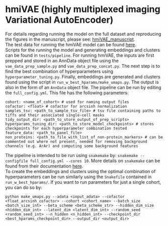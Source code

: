 # hmiVAE (highly multiplexed imaging Variational AutoEncoder)
For details regarding running the model on the full dataset and reproducing the figures in the manuscript, please see: [hmiVAE_manuscript](https://github.com/camlab-bioml/hmiVAE_manuscript/tree/main).  
The test data for running the hmiVAE model can be found [here](https://zenodo.org/records/15346211).  
Scripts for the running the model and generating embeddings and clusters can be found in `tests/pipeline`. For running hmiVAE, the inputs are first prepped and stored in an AnnData object file using the `vae_data_prep_sample.py` and `vae_data_prep_concat.py`. The next step is to find the best combination of hyperparameters using `hyperparameter_tuning.py`. Finally, embeddings are generated and clusters found using the script in `run_w_best_hparams/make_umaps.py`. The output is also in the form of an `AnnData` object file. 
The pipeline can be run by editing the `full_config.yml`. This file has the following parameters:  
```
cohort: <name_of_cohort> # used for naming output files  
cofactor: <float> # cofactor for arcsinh normalization
samples_tsv: <path_to_sample_tsv_file> # tsv file containing paths to tiffs and their associated single-cell masks
tidy_output_dir: <path_to_store_output_of_prep_scripts>
hyperparams_tuning_dir: <path_to_store_model_checkpoints> # stores checkpoints for each hyperparameter combination tested
feature_data: <path_to_panel_file>  
non_proteins: <path_to_file_with_list_of_non-protein_markers> # can be commented out where not present, needed for removing background channels (e.g. ArAr) and computing some background features
```
The pipeline is intended to be run using `snakemake` by: `snakemake --configfile full_config.yml --cores 10`. More details on `snakemake` can be found from their documentation [here](https://snakemake.readthedocs.io/en/stable/).  
To create the embeddings and clusters using the optimal combination of hyperparameters can be run similarly using the `Snakefile` contained in `run_w_best_hparams/`. If you want to run parameters for just a single cohort, you can do so by:
```
python make_umaps.py --adata <input_adata> --cofactor <float_arcsinh_cofactor> --cohort <cohort_name> --batch_size <batch_size_int> --beta_scheme <beta_scheme_str> --hidden_dim_size <hidden_dim_int> --latent_dim <latent_dim_int> --random_seed <random_seed_int> --n_hidden <n_hidden_int> --checkpoint_dir <best_hparams_checkpoint_dir> --output_dir <output_dir>
```


